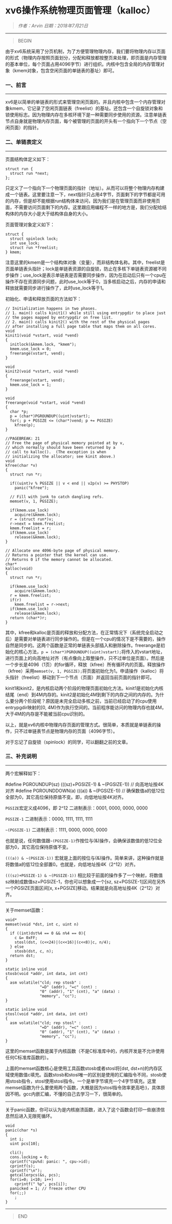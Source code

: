 
# xv6操作系统物理页面管理（kalloc）

> *作者：Arvin 日期：2018年7月21日*

---------------------------------

>BEGIN

由于xv6系统采用了分页机制，为了方便管理物理内存，我们要将物理内存以页面的形式（物理内存按照页面划分，分配和释放都按整页来处理，即页面是内存管理的基本单位，每个页面占用4096字节）进行组织。内核中包含全局的内存管理对象（kmem对象，包含空闲页面的单链表的基址）即可。

### 一、前言
----------------------------------

xv6是以简单的单链表的形式来管理空闲页面的。并且内核中包含一个内存管理对象kmem，它记录了空闲页面链表（freelist）的基址。还包含一个自旋锁对象和锁使用标志。因为物理内存在多核环境下是一种需要同步使用的资源。注意单链表节点自身就是物理内存页面，每个被管理的页面的开头有一个指向下一个节点（空闲页面）的指针。

### 二、单链表定义
----------------------------------

页面结构体定义如下：

```
struct run {
  struct run *next;
};

```

只定义了一个指向下一个物理页面的指针（地址）。从而可以将整个物理内存构建成一个链表。这里要注意一下，next指针只占用4字节，页面剩下的字节都是可用的内存，但是却不能根据run结构体来访问，因为我们是在管理页面而非使用页面，不需要访问页面剩下的内存。这里跟应用编程不一样的地方是，我们分配给结构体的内存大小是大于结构体自身的大小。

页面管理对象定义如下：

```
struct {
  struct spinlock lock;
  int use_lock;
  struct run *freelist;
} kmem;

```

注意这里的kmem是一个结构体对象（变量），而非结构体名称。其中，freelist是页面单链表头指针；lock是单链表资源的自旋锁，防止在多核下单链表资源被不同步操作；use_lock是表示单链表是否需要同步操作，因为在启动后只有一个cpu在操作不存在资源同步问题，此时use_lock等于0，当多核启动之后，内存的申请和释放就需要同步进行操作了，此时use_lock等于1。

初始化、申请和释放页面的方法如下：

```
// Initialization happens in two phases.
// 1. main() calls kinit1() while still using entrypgdir to place just
// the pages mapped by entrypgdir on free list.
// 2. main() calls kinit2() with the rest of the physical pages
// after installing a full page table that maps them on all cores.
void
kinit1(void *vstart, void *vend)
{
  initlock(&kmem.lock, "kmem");
  kmem.use_lock = 0;
  freerange(vstart, vend);
}

void
kinit2(void *vstart, void *vend)
{
  freerange(vstart, vend);
  kmem.use_lock = 1;
}

void
freerange(void *vstart, void *vend)
{
  char *p;
  p = (char*)PGROUNDUP((uint)vstart);
  for(; p + PGSIZE <= (char*)vend; p += PGSIZE)
    kfree(p);
}

//PAGEBREAK: 21
// Free the page of physical memory pointed at by v,
// which normally should have been returned by a
// call to kalloc().  (The exception is when
// initializing the allocator; see kinit above.)
void
kfree(char *v)
{
  struct run *r;

  if((uint)v % PGSIZE || v < end || v2p(v) >= PHYSTOP)
    panic("kfree");

  // Fill with junk to catch dangling refs.
  memset(v, 1, PGSIZE);

  if(kmem.use_lock)
    acquire(&kmem.lock);
  r = (struct run*)v;
  r->next = kmem.freelist;
  kmem.freelist = r;
  if(kmem.use_lock)
    release(&kmem.lock);
}

// Allocate one 4096-byte page of physical memory.
// Returns a pointer that the kernel can use.
// Returns 0 if the memory cannot be allocated.
char*
kalloc(void)
{
  struct run *r;

  if(kmem.use_lock)
    acquire(&kmem.lock);
  r = kmem.freelist;
  if(r)
    kmem.freelist = r->next;
  if(kmem.use_lock)
    release(&kmem.lock);
  return (char*)r;
}

```

其中，kfree和kalloc是页面的释放和分配方法，在正常情况下（系统完全启动之后）是需要对单链表进行同步操作的。但是在一个cpu的情况下是不需要的，操作自然是同步的。这两个函数是正常的单链表头部插入和删除操作。freerange是初始化的核心方法，```p = (char*)PGROUNDUP((uint)vstart);```将传入的vstart地址，进行页面上的向高地址对齐（有点像向上取整操作，只不过单位是页面）。然后是一个步长是4096（1页）的for循环，释放（kfree）所有循环内的页面。释放操作（kfree）采用```memset(v, 1, PGSIZE);```将页面初始化为1。申请操作（kalloc）将头指针（freelist）移动到下一个节点（页面）并返回当前页面的指针即可。

kinit1和kinit2，是内核启动两个阶段的物理页面初始化方法。kinit1是初始化内核结尾（end）到4M内存的。kinit2是初始化4M到剩下的内存之间的内存的。为什么要分两个阶段呢？原因是未完全启动多核之前，当前已经启动了的cpu使用entrypgdir映射的[0, 4M)作为执行空间的。当前程序能访问的物理内存也就4M，大于4M的内存是不能被当前cpu识别的。

以上，就是xv6内核中物理内存页面的管理方式。很简单，本质就是单链表的操作，只不过单链表节点是物理内存的页面（4096字节）。

对于忘记了自旋锁（spinlock）的同学，可以翻翻之前的文章。

### 三、补充说明
----------------------------------

两个宏解释如下：

#define PGROUNDUP(sz)  (((sz)+PGSIZE-1) & ~(PGSIZE-1)) // 向高地址按4K对齐
#define PGROUNDDOWN(a) (((a)) & ~(PGSIZE-1)) // 确保数值a的低12位全部为0，其它高位保持原值不变。即，向低地址按4K对齐。

```PGSIZE```宏定义成4096，即 2^12 二进制表示：0001, 0000, 0000, 0000

```PGSIZE-1``` 二进制表示：0000, 1111, 1111, 1111

```~(PGSIZE-1)``` 二进制表示：1111, 0000, 0000, 0000

也就是说，任何数值跟```~(PGSIZE-1)```作按位与(&)操作，会确保该数值的低12位全部为0，其它高位保持原值不变。

```(((a)) & ~(PGSIZE-1))``` 宏就是上面的按位与(&)操作。简单来讲，这种操作就是将数值a的低12位全部置0。也就是，向低地址按4K（2^12）对齐。

```(((sz)+PGSIZE-1) & ~(PGSIZE-1))``` 相比较于前面的操作多了一个映射，将数值sz映射成数值sz+PGSIZE-1，你也可以想象成一个[sz, sz+PGSIZE-1]区间在另外一个PGSIZE页面区间[x, x+PGSIZE]移动。结果就是向高地址按4K（2^12）对齐。

-------------------------------------

关于memset函数：

```
void*
memset(void *dst, int c, uint n)
{
  if ((int)dst%4 == 0 && n%4 == 0){
    c &= 0xFF;
    stosl(dst, (c<<24)|(c<<16)|(c<<8)|c, n/4);
  } else
    stosb(dst, c, n);
  return dst;
}

static inline void
stosb(void *addr, int data, int cnt)
{
  asm volatile("cld; rep stosb" :
               "=D" (addr), "=c" (cnt) :
               "0" (addr), "1" (cnt), "a" (data) :
               "memory", "cc");
}

static inline void
stosl(void *addr, int data, int cnt)
{
  asm volatile("cld; rep stosl" :
               "=D" (addr), "=c" (cnt) :
               "0" (addr), "1" (cnt), "a" (data) :
               "memory", "cc");
}

```

这里的memset函数是属于内核函数（不是C标准库中的，内核开发是不允许使用任何C标准库函数的）。

上面的memset函数核心是使用工具函数stosb或者stosl将[dst, dst+n)的内存区域使用数值c填充。函数stosb和stosl唯一的区别是使用的汇编指令不同，stosb使用stosb指令，stosl使用stosl指令。一个是单字节填充一个4字节填充。这里memset函数为什么要使用两个函数，大概是因为stosl指令效率更高吧:)，具体原因不明。gcc内嵌汇编，不懂的自己去学习一下，很简单的。

-------------------------------

关于panic函数，你可以认为是内核崩溃函数，进入了这个函数会打印一些崩溃信息然后进入无限死循环。

```
void
panic(char *s)
{
  int i;
  uint pcs[10];
  
  cli();
  cons.locking = 0;
  cprintf("cpu%d: panic: ", cpu->id);
  cprintf(s);
  cprintf("\n");
  getcallerpcs(&s, pcs);
  for(i=0; i<10; i++)
    cprintf(" %p", pcs[i]);
  panicked = 1; // freeze other CPU
  for(;;)
    ;
}

```

--------------------------------

> END

